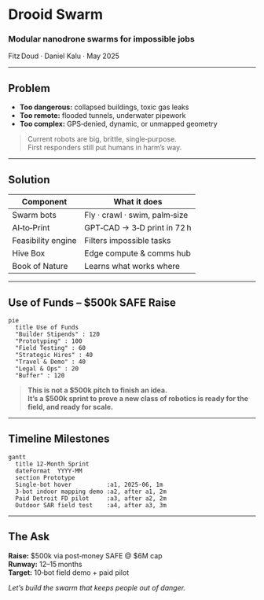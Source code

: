 
<!--
marp: true
theme: default
paginate: true
-->

# Drooid Swarm  
### Modular nanodrone swarms for impossible jobs  
Fitz Doud · Daniel Kalu · May 2025

---

## Problem

- **Too dangerous:** collapsed buildings, toxic gas leaks  
- **Too remote:** flooded tunnels, underwater pipework  
- **Too complex:** GPS‑denied, dynamic, or unmapped geometry  

> Current robots are big, brittle, single‑purpose.  
> First responders still put humans in harm’s way.

---

## Solution

| Component | What it does |
|-----------|--------------|
| Swarm bots | Fly · crawl · swim, palm‑size |
| AI‑to‑Print | GPT‑CAD → 3‑D print in 72 h |
| Feasibility engine | Filters impossible tasks |
| Hive Box | Edge compute & comms hub |
| Book of Nature | Learns what works where |

---

## Use of Funds – $500k SAFE Raise

```mermaid
pie
  title Use of Funds
  "Builder Stipends" : 120
  "Prototyping" : 100
  "Field Testing" : 60
  "Strategic Hires" : 40
  "Travel & Demo" : 40
  "Legal & Ops" : 20
  "Buffer" : 120
```

> **This is not a $500k pitch to finish an idea.  
> It’s a $500k sprint to prove a new class of robotics is ready for the field, and ready for scale.**

---

## Timeline Milestones

```mermaid
gantt
  title 12‑Month Sprint
  dateFormat  YYYY-MM
  section Prototype
  Single‑bot hover          :a1, 2025-06, 1m
  3‑bot indoor mapping demo :a2, after a1, 2m
  Paid Detroit FD pilot     :a3, after a2, 2m
  Outdoor SAR field test    :a4, after a3, 3m
```

---

## The Ask

**Raise:** $500k via post‑money SAFE @ $6M cap  
**Runway:** 12–15 months  
**Target:** 10‑bot field demo + paid pilot

_Let’s build the swarm that keeps people out of danger._
